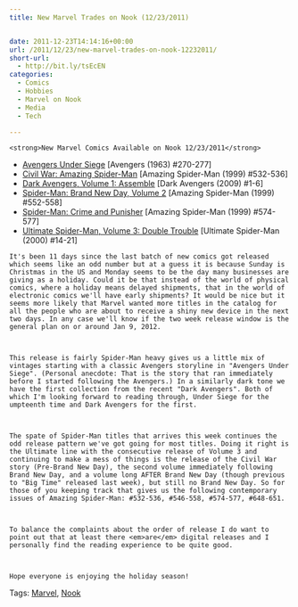 ```yaml
---
title: New Marvel Trades on Nook (12/23/2011)


date: 2011-12-23T14:14:16+00:00
url: /2011/12/23/new-marvel-trades-on-nook-12232011/
short-url:
  - http://bit.ly/tsEcEN
categories:
  - Comics
  - Hobbies
  - Marvel on Nook
  - Media
  - Tech

---
```

    <strong>New Marvel Comics Available on Nook 12/23/2011</strong>
  
  
  <ul>
    <li>
      <a href="http://www.barnesandnoble.com/w/avengers-under-siege-roger-stern/1107091577?ean=9780785170136&#038;x=39082312&#038;" target="_blank">Avengers Under Siege</a> [Avengers (1963) #270-277]
    </li>
    <li>
      <a href="http://www.barnesandnoble.com/w/civil-war-ron-garney/1015226532?ean=9780785170259&#038;x=13082312&#038;" target="_blank">Civil War: Amazing Spider-Man</a> [Amazing Spider-Man (1999) #532-536]
    </li>
    <li>
      <a href="http://www.barnesandnoble.com/w/dark-avengers-volume-1-mike-deodato/1026330495?ean=9780785170334&#038;x=33082312&#038;" target="_blank">Dark Avengers, Volume 1: Assemble</a> [Dark Avengers (2009) #1-6]
    </li>
    <li>
      <a href="http://www.barnesandnoble.com/w/spider-man-phil-jimenez/1026330591?ean=9780785171010&#038;x=32082312&#038;" target="_blank" target="_blank">Spider-Man: Brand New Day, Volume 2</a> [Amazing Spider-Man (1999) #552-558]
    </li>
    <li>
      <a href="http://www.barnesandnoble.com/w/spider-man-barry-kitson/1015215048?ean=9780785171034&#038;x=15082312&#038;" target="_blank">Spider-Man: Crime and Punisher</a> [Amazing Spider-Man (1999) #574-577]
    </li>
    <li>
      <a href="http://www.barnesandnoble.com/w/ultimate-spider-man-volume-3-brian-michael-bendis/1101057772?ean=9780785171195&#038;x=59082312&#038;" target="_blank">Ultimate Spider-Man, Volume 3: Double Trouble</a> [Ultimate Spider-Man (2000) #14-21]
    </li>
  </ul>
  
  
    It's been 11 days since the last batch of new comics got released which seems like an odd number but at a guess it is because Sunday is Christmas in the US and Monday seems to be the day many businesses are giving as a holiday. Could it be that instead of the world of physical comics, where a holiday means delayed shipments, that in the world of electronic comics we'll have early shipments? It would be nice but it seems more likely that Marvel wanted more titles in the catalog for all the people who are about to receive a shiny new device in the next two days. In any case we'll know if the two week release window is the general plan on or around Jan 9, 2012.
  
  
  
    This release is fairly Spider-Man heavy gives us a little mix of vintages starting with a classic Avengers storyline in "Avengers Under Siege". (Personal anecdote: That is the story that ran immediately before I started following the Avengers.) In a similarly dark tone we have the first collection from the recent "Dark Avengers". Both of which I'm looking forward to reading through, Under Siege for the umpteenth time and Dark Avengers for the first.
  
  
  
    The spate of Spider-Man titles that arrives this week continues the odd release pattern we've got going for most titles. Doing it right is the Ultimate line with the consecutive release of Volume 3 and continuing to make a mess of things is the release of the Civil War story (Pre-Brand New Day), the second volume immediately following Brand New Day, and a volume long AFTER Brand New Day (though previous to "Big Time" released last week), but still no Brand New Day. So for those of you keeping track that gives us the following contemporary issues of Amazing Spider-Man: #532-536, #546-558, #574-577, #648-651.
  
  
  
    To balance the complaints about the order of release I do want to point out that at least there <em>are</em> digital releases and I personally find the reading experience to be quite good.
  
  
  
    Hope everyone is enjoying the holiday season!
  
</div>

<div class="st-post-tags">
  Tags: <a href="http://www.cavort.org/tag/marvel/" title="Marvel" rel="tag">Marvel</a>, <a href="http://www.cavort.org/tag/nook/" title="Nook" rel="tag">Nook</a><br />
</div>